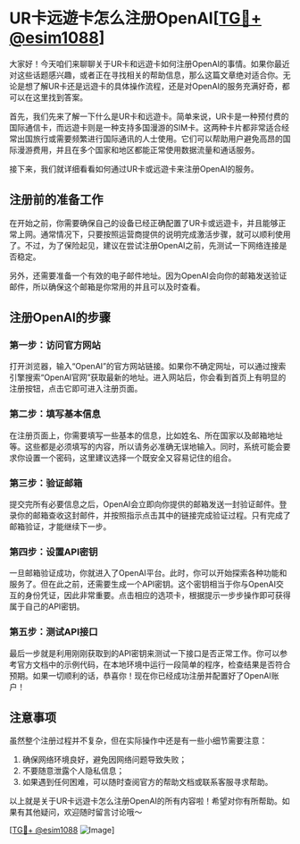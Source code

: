 # UR卡远遊卡怎么注册OpenAI[[TG💪+ @esim1088](https://t.me/s/esim1088)]

大家好！今天咱们来聊聊关于UR卡和远遊卡如何注册OpenAI的事情。如果你最近对这些话题感兴趣，或者正在寻找相关的帮助信息，那么这篇文章绝对适合你。无论是想了解UR卡还是远遊卡的具体操作流程，还是对OpenAI的服务充满好奇，都可以在这里找到答案。

首先，我们先来了解一下什么是UR卡和远遊卡。简单来说，UR卡是一种预付费的国际通信卡，而远遊卡则是一种支持多国漫游的SIM卡。这两种卡片都非常适合经常出国旅行或需要频繁进行国际通讯的人士使用。它们可以帮助用户避免高昂的国际漫游费用，并且在多个国家和地区都能正常使用数据流量和通话服务。

接下来，我们就详细看看如何通过UR卡或远遊卡来注册OpenAI的服务。

## 注册前的准备工作

在开始之前，你需要确保自己的设备已经正确配置了UR卡或远遊卡，并且能够正常上网。通常情况下，只要按照运营商提供的说明完成激活步骤，就可以顺利使用了。不过，为了保险起见，建议在尝试注册OpenAI之前，先测试一下网络连接是否稳定。

另外，还需要准备一个有效的电子邮件地址。因为OpenAI会向你的邮箱发送验证邮件，所以确保这个邮箱是你常用的并且可以及时查看。

## 注册OpenAI的步骤

### 第一步：访问官方网站

打开浏览器，输入“OpenAI”的官方网站链接。如果你不确定网址，可以通过搜索引擎搜索“OpenAI官网”获取最新的地址。进入网站后，你会看到首页上有明显的注册按钮，点击它即可进入注册页面。

### 第二步：填写基本信息

在注册页面上，你需要填写一些基本的信息，比如姓名、所在国家以及邮箱地址等。这些都是必须填写的内容，所以请务必准确无误地输入。同时，系统可能会要求你设置一个密码，这里建议选择一个既安全又容易记住的组合。

### 第三步：验证邮箱

提交完所有必要信息之后，OpenAI会立即向你提供的邮箱发送一封验证邮件。登录你的邮箱查收这封邮件，并按照指示点击其中的链接完成验证过程。只有完成了邮箱验证，才能继续下一步。

### 第四步：设置API密钥

一旦邮箱验证成功，你就进入了OpenAI平台。此时，你可以开始探索各种功能和服务了。但在此之前，还需要生成一个API密钥。这个密钥相当于你与OpenAI交互的身份凭证，因此非常重要。点击相应的选项卡，根据提示一步步操作即可获得属于自己的API密钥。

### 第五步：测试API接口

最后一步就是利用刚刚获取到的API密钥来测试一下接口是否正常工作。你可以参考官方文档中的示例代码，在本地环境中运行一段简单的程序，检查结果是否符合预期。如果一切顺利的话，恭喜你！现在你已经成功注册并配置好了OpenAI账户！

## 注意事项

虽然整个注册过程并不复杂，但在实际操作中还是有一些小细节需要注意：

1. 确保网络环境良好，避免因网络问题导致失败；
2. 不要随意泄露个人隐私信息；
3. 如果遇到任何困难，可以随时查阅官方的帮助文档或联系客服寻求帮助。

以上就是关于UR卡远遊卡怎么注册OpenAI的所有内容啦！希望对你有所帮助。如果有其他疑问，欢迎随时留言讨论哦～

[[TG💪+ @esim1088](https://t.me/s/esim1088) ![Image](https://i.postimg.cc/4NQfJmqS/Snipaste-2025-05-13-00-14-12.png)]